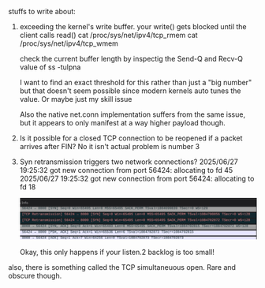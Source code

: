 stuffs to write about:

1. exceeding the kernel's write buffer. your write() gets blocked until the client calls read()
   cat /proc/sys/net/ipv4/tcp_rmem
   cat /proc/sys/net/ipv4/tcp_wmem

   check the current buffer length by inspectig the Send-Q and Recv-Q value of
   ss -tulpna

   I want to find an exact threshold for this rather than just a "big number" but that doesn't seem possible since modern kernels auto tunes the value. Or maybe just my skill issue

   Also the native net.conn implementation suffers from the same issue,
   but it appears to only manifest at a way higher payload though.

2. Is it possible for a closed TCP connection to be reopened if a packet arrives after FIN?
   No it isn't actual problem is number 3

3. Syn retransmission triggers two network connections?
   2025/06/27 19:25:32 got new connection from port 56424: allocating to fd 45
   2025/06/27 19:25:32 got new connection from port 56424: allocating to fd 18

   ![alt text](image.png)

   Okay, this only happens if your listen.2 backlog is too small!

also, there is something called the TCP simultaneuous open. Rare and obscure though.
